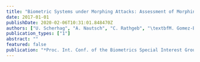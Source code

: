 ```yaml
---
title: "Biometric Systems under Morphing Attacks: Assessment of Morphing Techniques and Vulnerability Reporting"
date: 2017-01-01
publishDate: 2020-02-06T10:31:01.848470Z
authors: ["U. Scherhag", "A. Nautsch", "C. Rathgeb", "\textbfM. Gomez-Barrero", "R. Veldhuis", "L. Spreeuwers", "M. Schils", "D. Maltoni", "P. Grother", "S. Marcel", "R. Breithaupt", "R. Raghavendra", "C. Busch"]
publication_types: ["1"]
abstract: ""
featured: false
publication: "*Proc. Int. Conf. of the Biometrics Special Interest Group (BIOSIG)*"
---
```


